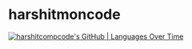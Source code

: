 # harshitmoncode
[![harshitcompcode's GitHub | Languages Over Time](https://stats.quine.sh/harshitcompcode/languages-over-time?theme=light)](https://quine.sh)
